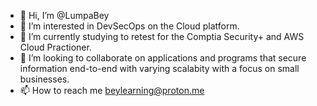 - 👋 Hi, I’m @LumpaBey
- 👀 I’m interested in DevSecOps on the Cloud platform. 
- 🌱 I’m currently studying to retest for the Comptia Security+ and AWS Cloud Practioner. 
- 💞️ I’m looking to collaborate on applications and programs that secure information end-to-end with varying scalabity with a focus on small businesses. 
- 📫 How to reach me beylearning@proton.me

<!---
LumpaBey/LumpaBey is a ✨ special ✨ repository because its `README.md` (this file) appears on your GitHub profile.
You can click the Preview link to take a look at your changes.
--->
